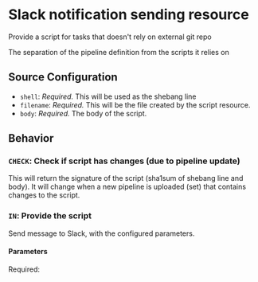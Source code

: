Slack notification sending resource
===================================

Provide a script for tasks that doesn't rely on external git repo

The separation of the pipeline definition from the scripts it relies on 


Source Configuration
--------------------

-	`shell`: *Required.* This will be used as the shebang line
-	`filename`: *Required.* This will be the file created by the script
  resource.
- `body`: *Required.* The body of the script.

Behavior
--------

### `CHECK`: Check if script has changes (due to pipeline update)

This will return the signature of the script (sha1sum of shebang line and
body).  It will change when a new pipeline is uploaded (set) that contains
changes to the script.

### `IN`: Provide the script

Send message to Slack, with the configured parameters.

#### Parameters

Required:




